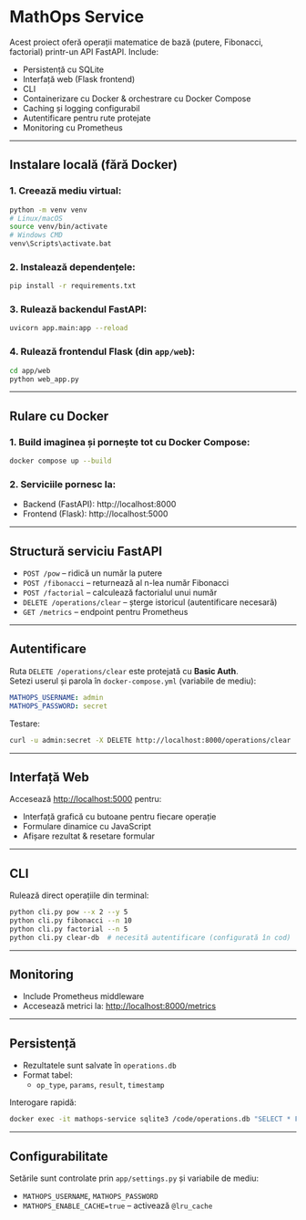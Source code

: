 #  MathOps Service

Acest proiect oferă operații matematice de bază (putere, Fibonacci, factorial) printr-un API FastAPI. Include:

- Persistență cu SQLite
- Interfață web (Flask frontend)
- CLI
- Containerizare cu Docker & orchestrare cu Docker Compose
- Caching și logging configurabil
- Autentificare pentru rute protejate
- Monitoring cu Prometheus

---

##  Instalare locală (fără Docker)

### 1. Creează mediu virtual:

```bash
python -m venv venv
# Linux/macOS
source venv/bin/activate
# Windows CMD
venv\Scripts\activate.bat
```

### 2. Instalează dependențele:

```bash
pip install -r requirements.txt
```

### 3. Rulează backendul FastAPI:

```bash
uvicorn app.main:app --reload
```

### 4. Rulează frontendul Flask (din `app/web`):

```bash
cd app/web
python web_app.py
```

---

##  Rulare cu Docker

### 1. Build imaginea și pornește tot cu Docker Compose:

```bash
docker compose up --build
```

### 2. Serviciile pornesc la:
- Backend (FastAPI): http://localhost:8000
- Frontend (Flask): http://localhost:5000

---

##  Structură serviciu FastAPI

- `POST /pow` – ridică un număr la putere
- `POST /fibonacci` – returnează al n-lea număr Fibonacci
- `POST /factorial` – calculează factorialul unui număr
- `DELETE /operations/clear` – șterge istoricul (autentificare necesară)
- `GET /metrics` – endpoint pentru Prometheus

---

##  Autentificare

Ruta `DELETE /operations/clear` este protejată cu **Basic Auth**.  
Setezi userul și parola în `docker-compose.yml` (variabile de mediu):

```yaml
MATHOPS_USERNAME: admin
MATHOPS_PASSWORD: secret
```

Testare:

```bash
curl -u admin:secret -X DELETE http://localhost:8000/operations/clear
```

---

##  Interfață Web

Accesează [http://localhost:5000](http://localhost:5000) pentru:

- Interfață grafică cu butoane pentru fiecare operație
- Formulare dinamice cu JavaScript
- Afișare rezultat & resetare formular

---

##  CLI

Rulează direct operațiile din terminal:

```bash
python cli.py pow --x 2 --y 5
python cli.py fibonacci --n 10
python cli.py factorial --n 5
python cli.py clear-db  # necesită autentificare (configurată în cod)
```

---

##  Monitoring

- Include Prometheus middleware
- Accesează metrici la: [http://localhost:8000/metrics](http://localhost:8000/metrics)

---

##  Persistență

- Rezultatele sunt salvate în `operations.db`
- Format tabel:
  - `op_type`, `params`, `result`, `timestamp`

Interogare rapidă:

```bash
docker exec -it mathops-service sqlite3 /code/operations.db "SELECT * FROM operations;"
```

---

##  Configurabilitate

Setările sunt controlate prin `app/settings.py` și variabile de mediu:

- `MATHOPS_USERNAME`, `MATHOPS_PASSWORD`
- `MATHOPS_ENABLE_CACHE=true` – activează `@lru_cache`
